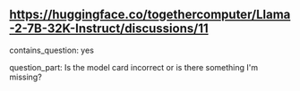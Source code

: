 ## https://huggingface.co/togethercomputer/Llama-2-7B-32K-Instruct/discussions/11

contains_question: yes

question_part: Is the model card incorrect or is there something I'm missing?